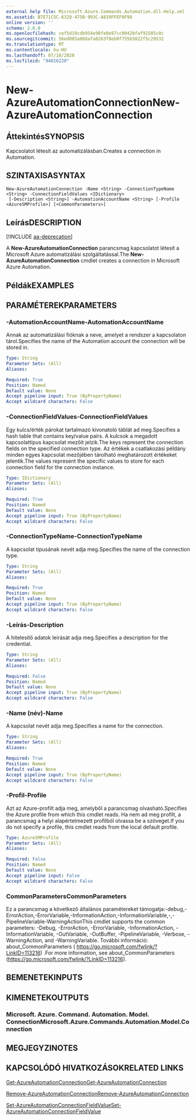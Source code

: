 ```yaml
---
external help file: Microsoft.Azure.Commands.Automation.dll-Help.xml
ms.assetid: B7E71C5C-6329-475B-993C-A839FFEF8F98
online version: ''
schema: 2.0.0
ms.openlocfilehash: cef5d19cdb954e98fe0e97cc0042bfaf91505c0c
ms.sourcegitcommit: 56ed085a868afa8263f8eb0f755b5822f5c29532
ms.translationtype: MT
ms.contentlocale: hu-HU
ms.lasthandoff: 07/18/2020
ms.locfileid: "94016220"
---
```

# <span data-ttu-id="21e03-101">New-AzureAutomationConnection</span><span class="sxs-lookup"><span data-stu-id="21e03-101">New-AzureAutomationConnection</span></span>

## <span data-ttu-id="21e03-102">Áttekintés</span><span class="sxs-lookup"><span data-stu-id="21e03-102">SYNOPSIS</span></span>

<span data-ttu-id="21e03-103">Kapcsolatot létesít az automatizálásban.</span><span class="sxs-lookup"><span data-stu-id="21e03-103">Creates a connection in Automation.</span></span>

## <span data-ttu-id="21e03-104">SZINTAXISA</span><span class="sxs-lookup"><span data-stu-id="21e03-104">SYNTAX</span></span>

```
New-AzureAutomationConnection -Name <String> -ConnectionTypeName <String> -ConnectionFieldValues <IDictionary>
 [-Description <String>] -AutomationAccountName <String> [-Profile <AzureSMProfile>] [<CommonParameters>]
```

## <span data-ttu-id="21e03-105">Leírás</span><span class="sxs-lookup"><span data-stu-id="21e03-105">DESCRIPTION</span></span>

[!INCLUDE [aa-deprecation](../include/aa-deprecation.md)]

<span data-ttu-id="21e03-106">A **New-AzureAutomationConnection** parancsmag kapcsolatot létesít a Microsoft Azure automatizálási szolgáltatással.</span><span class="sxs-lookup"><span data-stu-id="21e03-106">The **New-AzureAutomationConnection** cmdlet creates a connection in Microsoft Azure Automation.</span></span>

## <span data-ttu-id="21e03-107">Példák</span><span class="sxs-lookup"><span data-stu-id="21e03-107">EXAMPLES</span></span>

## <span data-ttu-id="21e03-108">PARAMÉTEREK</span><span class="sxs-lookup"><span data-stu-id="21e03-108">PARAMETERS</span></span>

### <span data-ttu-id="21e03-109">-AutomationAccountName</span><span class="sxs-lookup"><span data-stu-id="21e03-109">-AutomationAccountName</span></span>
<span data-ttu-id="21e03-110">Annak az automatizálási fióknak a neve, amelyet a rendszer a kapcsolaton tárol.</span><span class="sxs-lookup"><span data-stu-id="21e03-110">Specifies the name of the Automation account the connection will be stored in.</span></span>

```yaml
Type: String
Parameter Sets: (All)
Aliases: 

Required: True
Position: Named
Default value: None
Accept pipeline input: True (ByPropertyName)
Accept wildcard characters: False
```

### <span data-ttu-id="21e03-111">-ConnectionFieldValues</span><span class="sxs-lookup"><span data-stu-id="21e03-111">-ConnectionFieldValues</span></span>
<span data-ttu-id="21e03-112">Egy kulcs/érték párokat tartalmazó kivonatoló táblát ad meg.</span><span class="sxs-lookup"><span data-stu-id="21e03-112">Specifies a hash table that contains key/value pairs.</span></span>
<span data-ttu-id="21e03-113">A kulcsok a megadott kapcsolattípus kapcsolat mezőit jelzik.</span><span class="sxs-lookup"><span data-stu-id="21e03-113">The keys represent the connection fields on the specified connection type.</span></span>
<span data-ttu-id="21e03-114">Az értékek a csatlakozási példány minden egyes kapcsolat mezőjében tárolható meghatározott értékeket jelentik.</span><span class="sxs-lookup"><span data-stu-id="21e03-114">The values represent the specific values to store for each connection field for the connection instance.</span></span>

```yaml
Type: IDictionary
Parameter Sets: (All)
Aliases: 

Required: True
Position: Named
Default value: None
Accept pipeline input: True (ByPropertyName)
Accept wildcard characters: False
```

### <span data-ttu-id="21e03-115">-ConnectionTypeName</span><span class="sxs-lookup"><span data-stu-id="21e03-115">-ConnectionTypeName</span></span>
<span data-ttu-id="21e03-116">A kapcsolat típusának nevét adja meg.</span><span class="sxs-lookup"><span data-stu-id="21e03-116">Specifies the name of the connection type.</span></span>

```yaml
Type: String
Parameter Sets: (All)
Aliases: 

Required: True
Position: Named
Default value: None
Accept pipeline input: True (ByPropertyName)
Accept wildcard characters: False
```

### <span data-ttu-id="21e03-117">-Leírás</span><span class="sxs-lookup"><span data-stu-id="21e03-117">-Description</span></span>
<span data-ttu-id="21e03-118">A hitelesítő adatok leírását adja meg.</span><span class="sxs-lookup"><span data-stu-id="21e03-118">Specifies a description for the credential.</span></span>

```yaml
Type: String
Parameter Sets: (All)
Aliases: 

Required: False
Position: Named
Default value: None
Accept pipeline input: True (ByPropertyName)
Accept wildcard characters: False
```

### <span data-ttu-id="21e03-119">-Name (név)</span><span class="sxs-lookup"><span data-stu-id="21e03-119">-Name</span></span>
<span data-ttu-id="21e03-120">A kapcsolat nevét adja meg.</span><span class="sxs-lookup"><span data-stu-id="21e03-120">Specifies a name for the connection.</span></span>

```yaml
Type: String
Parameter Sets: (All)
Aliases: 

Required: True
Position: Named
Default value: None
Accept pipeline input: True (ByPropertyName)
Accept wildcard characters: False
```

### <span data-ttu-id="21e03-121">-Profil</span><span class="sxs-lookup"><span data-stu-id="21e03-121">-Profile</span></span>
<span data-ttu-id="21e03-122">Azt az Azure-profilt adja meg, amelyből a parancsmag olvasható.</span><span class="sxs-lookup"><span data-stu-id="21e03-122">Specifies the Azure profile from which this cmdlet reads.</span></span>
<span data-ttu-id="21e03-123">Ha nem ad meg profilt, a parancsmag a helyi alapértelmezett profilból olvassa be a szöveget.</span><span class="sxs-lookup"><span data-stu-id="21e03-123">If you do not specify a profile, this cmdlet reads from the local default profile.</span></span>

```yaml
Type: AzureSMProfile
Parameter Sets: (All)
Aliases: 

Required: False
Position: Named
Default value: None
Accept pipeline input: False
Accept wildcard characters: False
```

### <span data-ttu-id="21e03-124">CommonParameters</span><span class="sxs-lookup"><span data-stu-id="21e03-124">CommonParameters</span></span>
<span data-ttu-id="21e03-125">Ez a parancsmag a következő általános paramétereket támogatja:-debug,-ErrorAction,-ErrorVariable,-InformationAction,-InformationVariable,-,-PipelineVariable-WarningAction</span><span class="sxs-lookup"><span data-stu-id="21e03-125">This cmdlet supports the common parameters: -Debug, -ErrorAction, -ErrorVariable, -InformationAction, -InformationVariable, -OutVariable, -OutBuffer, -PipelineVariable, -Verbose, -WarningAction, and -WarningVariable.</span></span> <span data-ttu-id="21e03-126">További információ: about_CommonParameters ( https://go.microsoft.com/fwlink/?LinkID=113216) .</span><span class="sxs-lookup"><span data-stu-id="21e03-126">For more information, see about_CommonParameters (https://go.microsoft.com/fwlink/?LinkID=113216).</span></span>

## <span data-ttu-id="21e03-127">BEMENETEK</span><span class="sxs-lookup"><span data-stu-id="21e03-127">INPUTS</span></span>

## <span data-ttu-id="21e03-128">KIMENETEK</span><span class="sxs-lookup"><span data-stu-id="21e03-128">OUTPUTS</span></span>

### <span data-ttu-id="21e03-129">Microsoft. Azure. Command. Automation. Model. Connection</span><span class="sxs-lookup"><span data-stu-id="21e03-129">Microsoft.Azure.Commands.Automation.Model.Connection</span></span>

## <span data-ttu-id="21e03-130">MEGJEGYZI</span><span class="sxs-lookup"><span data-stu-id="21e03-130">NOTES</span></span>

## <span data-ttu-id="21e03-131">KAPCSOLÓDÓ HIVATKOZÁSOK</span><span class="sxs-lookup"><span data-stu-id="21e03-131">RELATED LINKS</span></span>

[<span data-ttu-id="21e03-132">Get-AzureAutomationConnection</span><span class="sxs-lookup"><span data-stu-id="21e03-132">Get-AzureAutomationConnection</span></span>](./Get-AzureAutomationConnection.md)

[<span data-ttu-id="21e03-133">Remove-AzureAutomationConnection</span><span class="sxs-lookup"><span data-stu-id="21e03-133">Remove-AzureAutomationConnection</span></span>](./Remove-AzureAutomationConnection.md)

[<span data-ttu-id="21e03-134">Set-AzureAutomationConnectionFieldValue</span><span class="sxs-lookup"><span data-stu-id="21e03-134">Set-AzureAutomationConnectionFieldValue</span></span>](./Set-AzureAutomationConnectionFieldValue.md)


